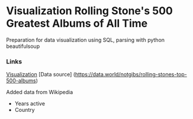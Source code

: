 # Visualization Rolling Stone's 500 Greatest Albums of All Time

Preparation for data visualization using SQL, parsing with python beautifulsoup

### Links
[Visualization](https://public.tableau.com/app/profile/kate5782/viz/Albumsw20/Sheet3?publish=yes)
[Data source] (https://data.world/notgibs/rolling-stones-top-500-albums)


Added data from Wikipedia 
* Years active
* Country

